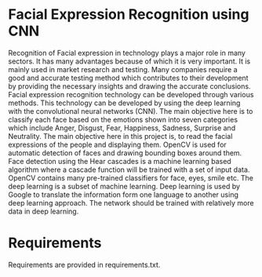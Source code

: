 # Facial Expression Recognition using CNN

Recognition of Facial expression in technology plays a major role in many sectors. It
has many advantages because of which it is very important. It is mainly used in market research
and testing. Many companies require a good and accurate testing method which contributes to
their development by providing the necessary insights and drawing the accurate conclusions.
Facial expression recognition technology can be developed through various methods. This
technology can be developed by using the deep learning with the convolutional neural networks
(CNN). The main objective here is to classify each face based on the emotions shown into seven
categories which include Anger, Disgust, Fear, Happiness, Sadness, Surprise and Neutrality. The
main objective here in this project is, to read the facial expressions of the people and displaying
them. OpenCV is used for automatic detection of faces and drawing bounding boxes around
them. Face detection using the Hear cascades is a machine learning based algorithm where a
cascade function will be trained with a set of input data. OpenCV contains many pre-trained
classifiers for face, eyes, smile etc. The deep learning is a subset of machine learning. Deep
learning is used by Google to translate the information form one language to another using deep
learning approach. The network should be trained with relatively more data in deep learning.

# Requirements

Requirements are provided in requirements.txt.
